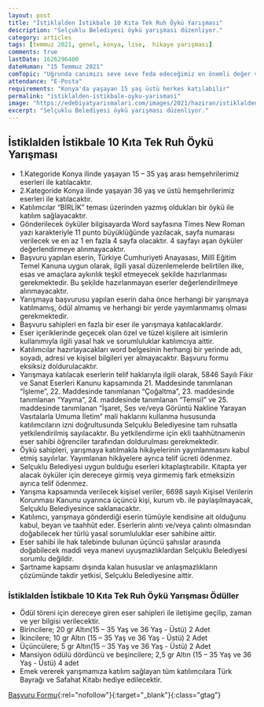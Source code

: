 ```yaml
---
layout: post
title: "İstiklalden İstikbale 10 Kıta Tek Ruh Öykü Yarışması"
description: "Selçuklu Belediyesi öykü yarışması düzenliyor."
category: articles
tags: [temmuz 2021, genel, konya, lise,  hikaye yarışması]
comments: true
lastDate: 1626296400    
dateHuman: "15 Temmuz 2021"
comTopic: "Uğrunda canımızı seve seve feda edeceğimiz en önemli değer vatandır. Bu toprakları bize vatan kılan en önemli değerimiz ise Milli Birlik ve Beraberlik ruhudur."
attendance: "E-Posta"
requirements: "Konya'da yaşayan 15 yaş üstü herkes katılabilir"
permalink: "istiklalden-istikbale-oyku-yarismasi"
image: "https://edebiyatyarismalari.com/images/2021/haziran/istiklalden-istikbale-oyku-yarismasi.jpg"
excerpt: "Selçuklu Belediyesi öykü yarışması düzenliyor."
---
```


## İstiklalden İstikbale 10 Kıta Tek Ruh Öykü Yarışması
- 1.Kategoride Konya ilinde yaşayan 15 – 35 yaş arası hemşehrilerimiz eserleri ile katılacaktır.
- 2.Kategoride Konya ilinde yaşayan 36 yaş ve üstü hemşehrilerimiz eserleri ile katılacaktır.
- Katılımcılar “BİRLİK” teması üzerinden yazmış oldukları bir öykü ile katılım sağlayacaktır.
- Gönderilecek öyküler bilgisayarda Word sayfasına Times New Roman yazı karakteriyle 11 punto büyüklüğünde yazılacak, sayfa numarası verilecek ve en az 1 en fazla 4 sayfa olacaktır. 4 sayfayı aşan öyküler değerlendirmeye alınmayacaktır.
- Başvuru yapılan eserin, Türkiye Cumhuriyeti Anayasası, Millî Eğitim Temel Kanuna uygun olarak, ilgili yasal düzenlemelerde belirtilen ilke, esas ve amaçlara aykırılık teşkil etmeyecek şekilde hazırlanması gerekmektedir. Bu şekilde hazırlanmayan eserler değerlendirilmeye alınmayacaktır.
- Yarışmaya başvurusu yapılan eserin daha önce herhangi bir yarışmaya katılmamış, ödül almamış ve herhangi bir yerde yayımlanmamış olması gerekmektedir.
- Başvuru sahipleri en fazla bir eser ile yarışmaya katılacaklardır.
- Eser içeriklerinde geçecek olan özel ve tüzel kişilere ait isimlerin kullanımıyla ilgili yasal hak ve sorumluluklar katılımcıya aittir.
- Katılımcılar hazırlayacakları word belgesinin herhangi bir yerinde adı, soyadı, adresi ve kişisel bilgileri yer almayacaktır. Başvuru formu eksiksiz doldurulacaktır.
- Yarışmaya katılacak eserlerin telif haklarıyla ilgili olarak, 5846 Sayılı Fikir ve Sanat Eserleri Kanunu kapsamında 21. Maddesinde tanımlanan “İşleme”, 22. Maddesinde tanımlanan “Çoğaltma”, 23. maddesinde tanımlanan “Yayma”, 24. maddesinde tanımlanan “Temsil” ve 25. maddesinde tanımlanan “İşaret, Ses ve/veya Görüntü Nakline Yarayan Vasıtalarla Umuma İletim” mali haklarını kullanma hususunda katılımcıların izni doğrultusunda Selçuklu Belediyesine tam ruhsatla yetkilendirilmiş sayılacaktır. Bu yetkilendirme için ekli taahhütnamenin eser sahibi öğrenciler tarafından doldurulması gerekmektedir.
- Öykü sahipleri, yarışmaya katılmakla hikâyelerinin yayınlanmasını kabul etmiş sayılırlar. Yayımlanan hikâyelere ayrıca telif ücreti ödenmez.
- Selçuklu Belediyesi uygun bulduğu eserleri kitaplaştırabilir. Kitapta yer alacak öyküler için dereceye girmiş veya girmemiş fark etmeksizin ayrıca telif ödenmez.
- Yarışma kapsamında verilecek kişisel veriler, 6698 sayılı Kişisel Verilerin Korunması Kanunu uyarınca üçüncü kişi, kurum vb. ile paylaşılmayacak, Selçuklu Belediyesince saklanacaktır.
- Katılımcı, yarışmaya gönderdiği eserin tümüyle kendisine ait olduğunu kabul, beyan ve taahhüt eder. Eserlerin alıntı ve/veya çalıntı olmasından doğabilecek her türlü yasal sorumluluklar eser sahibine aittir.
- Eser sahibi ile hak talebinde bulunan üçüncü şahıslar arasında doğabilecek maddi veya manevi uyuşmazlıklardan Selçuklu Belediyesi sorumlu değildir.
- Şartname kapsamı dışında kalan hususlar ve anlaşmazlıkların çözümünde takdir yetkisi, Selçuklu Belediyesine aittir.

### İstiklalden İstikbale 10 Kıta Tek Ruh Öykü Yarışması Ödüller
- Ödül töreni için dereceye giren eser sahipleri ile iletişime geçilip, zaman ve yer bilgisi verilecektir.
- Birincilere; 20 gr Altın(15 – 35 Yaş ve 36 Yaş - Üstü) 2 Adet
- İkincilere; 10 gr Altın (15 – 35 Yaş ve 36 Yaş - Üstü) 2 Adet
- Üçüncülere; 5 gr Altın(15 – 35 Yaş ve 36 Yaş - Üstü) 2 Adet
- Mansiyon ödülü dördüncü ve beşincilere; 2,5 gr Altın (15 – 35 Yaş ve 36 Yaş - Üstü) 4 adet
- Emek vererek yarışmamıza katılım sağlayan tüm katılımcılara Türk Bayrağı ve Safahat Kitabı hediye edilecektir.

[Başvuru Formu](www.selcukludapekguzelseyler.com){:rel="nofollow"}{:target="_blank"}{:class="gtag"}


